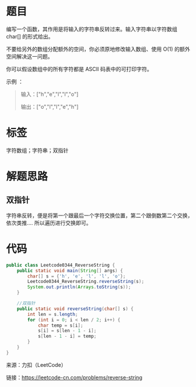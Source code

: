 # 题目

编写一个函数，其作用是将输入的字符串反转过来。输入字符串以字符数组 char[] 的形式给出。



不要给另外的数组分配额外的空间，你必须原地修改输入数组、使用 O(1) 的额外空间解决这一问题。

你可以假设数组中的所有字符都是 ASCII 码表中的可打印字符。



示例 ：

> 输入：["h","e","l","l","o"]
>
> 输出：["o","l","l","e","h"]

# 标签

字符数组；字符串；双指针

# 解题思路

## 双指针

字符串反转，便是将第一个跟最后一个字符交换位置，第二个跟倒数第二个交换，依次类推.... 所以遍历进行交换即可。

# 代码

```java
public class Leetcode0344_ReverseString {
    public static void main(String[] args) {
        char[] s = {'h', 'e', 'l', 'l', 'o'};
        Leetcode0344_ReverseString.reverseString(s);
        System.out.println(Arrays.toString(s));
    }

    //双指针
    public static void reverseString(char[] s) {
        int len = s.length;
        for (int i = 0; i < len / 2; i++) {
            char temp = s[i];
            s[i] = s[len - 1 - i];
            s[len - 1 - i] = temp;
        }
    }
}
```



来源：力扣（LeetCode）

链接：https://leetcode-cn.com/problems/reverse-string